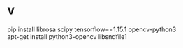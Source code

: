# v

pip install librosa scipy tensorflow==1.15.1 opencv-python3\
apt-get install python3-opencv libsndfile1

